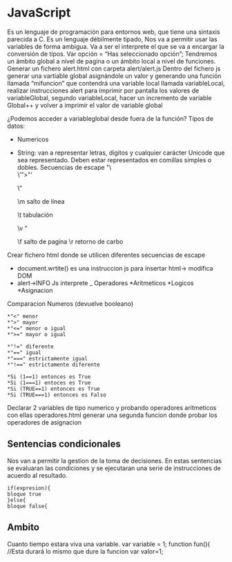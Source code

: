 # JavaScript

Es un lenguaje de programación para entornos web, que tiene una sintaxis parecida a C. Es un lenguaje débilmente tipado, Nos va a permitir usar las variables de forma ambigua. Va a ser el interprete el que se va a encargar la conversión de tipos. 
Var opción = “Has seleccionado opción”;
Tendremos un ámbito global a nivel de pagina o un ámbito local a nivel de funciones.
Generar un fichero alert.html con carpeta alert/alert.js
Dentro del fichero js generar una vartiable global asignándole un valor y generando una función llamada “mifuncion” que contendrá una variable local llamada variableLocal, realizar instrucciones alert para imprimir por pantalla los valores de variableGlobal, segundo variableLocal, hacer un incremento de variable Global++ y volver a imprimir el valor de variable global

¿Podemos acceder a variableglobal desde fuera de la función?
Tipos de datos:
*	Numericos
*	String: van a representar letras, digitos y cualquier carácter Unicode que sea representado. Deben estar representados en comillas simples o dobles.
Secuencias de escape
	"\\	\
	\’">"‘
	
	\”		
	
	\m	salto de línea
	
	\t	tabulación
	
	\v 	“
	
	\f 	salto de pagina
	\r 	retorno de carbo


Crear fichero html donde se utilicen diferentes secuencias de escape


* document.wrtite() es una instruccion js para insertar html-> modifica DOM
* alert->INFO Js interprete
_
Operadores
*Aritmeticos
*Logicos
*Asignacion

Comparacion Numeros (devuelve booleano)

    *"<" menor
    *">" mayor
    *"<=" menor o igual
    *">=" mayor o igual
    
    *"!=" diferente
    *"==" igual
    *"===" estrictamente igual
    *"!==" estrictamente diferente
    
    *Si (1==1) entonces es True
    *Si (1===1) entoces es True
    *Si (TRUE==1) entonces es True
    *Si (TRUE===1) entonces es Falso

Declarar 2 variables de tipo numerico y probando operadores aritmeticos con ellas
operadores.html 
generar una segunda funcion donde probar los operadores de asignacion

## Sentencias condicionales
Nos van a permitir la gestion de la toma de decisiones. En estas sentencias se evaluaran las condiciones y se ejecutaran una serie de instrucciones de acuerdo al resultado.

    
    if(expresion){
    bloque true
    }else{
    bloque false{
    
   
## Ambito
Cuanto tiempo estara viva una variable.
var variable = 1;
function fun(){
//Esta durará lo mismo que dure la funcion
var valor=1;


